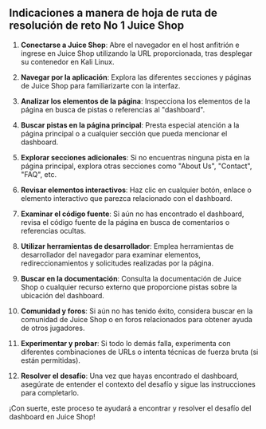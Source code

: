 ## Indicaciones a manera de hoja de ruta de resolución de reto No 1 Juice Shop

1. **Conectarse a  Juice Shop**: Abre el navegador en el host anfitrión  e ingrese en Juice Shop utilizando la URL proporcionada, tras desplegar su contenedor en Kali Linux.

2. **Navegar por la aplicación**: Explora las diferentes secciones y páginas de Juice Shop para familiarizarte con la interfaz.

3. **Analizar los elementos de la página**: Inspecciona los elementos de la página en busca de pistas o referencias al "dashboard".

4. **Buscar pistas en la página principal**: Presta especial atención a la página principal o a cualquier sección que pueda mencionar el dashboard.

5. **Explorar secciones adicionales**: Si no encuentras ninguna pista en la página principal, explora otras secciones como "About Us", "Contact", "FAQ", etc.

6. **Revisar elementos interactivos**: Haz clic en cualquier botón, enlace o elemento interactivo que parezca relacionado con el dashboard.

7. **Examinar el código fuente**: Si aún no has encontrado el dashboard, revisa el código fuente de la página en busca de comentarios o referencias ocultas.

8. **Utilizar herramientas de desarrollador**: Emplea herramientas de desarrollador del navegador para examinar elementos, redireccionamientos y solicitudes realizadas por la página.

9. **Buscar en la documentación**: Consulta la documentación de Juice Shop o cualquier recurso externo que proporcione pistas sobre la ubicación del dashboard.

10. **Comunidad y foros**: Si aún no has tenido éxito, considera buscar en la comunidad de Juice Shop o en foros relacionados para obtener ayuda de otros jugadores.

11. **Experimentar y probar**: Si todo lo demás falla, experimenta con diferentes combinaciones de URLs o intenta técnicas de fuerza bruta (si están permitidas).

12. **Resolver el desafío**: Una vez que hayas encontrado el dashboard, asegúrate de entender el contexto del desafío y sigue las instrucciones para completarlo.

¡Con suerte, este proceso te ayudará a encontrar y resolver el desafío del dashboard en Juice Shop!
